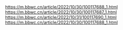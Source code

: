 https://m.bbwc.cn/article/2022/10/30/100117688_1.html
https://m.bbwc.cn/article/2022/10/30/100117687_1.html
https://m.bbwc.cn/article/2022/10/31/100117690_1.html
https://m.bbwc.cn/article/2022/10/30/100117688_1.html
